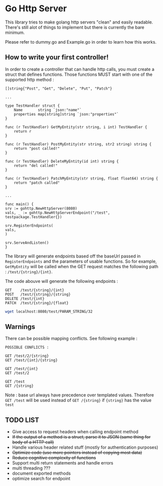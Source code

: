 # Go Http Server
This library tries to make golang http servers
"clean" and easily readable. There's still alot of
things to implement but there is currently the bare minimum.

Please refer to dummy.go and Example.go in order to learn
how this works.

## How to write your first controller!
In order to create a controller that can handle http calls,
you must create a struct that defines functions.
Those functions MUST start with one of the supported http method :
```golang
[]string{"Post", "Get", "Delete", "Put", "Patch"}

...

type TestHandler struct {
	Name       string `json:"name"`
	properties map[string]string `json:"properties"`
}

func (r TestHandler) GetMyEntity(str string, i int) TestHandler {
    return r
}

func (r TestHandler) PostMyEntity(str string, str2 string) string {
    return "post called!"
}

func (r TestHandler) DeleteMyEntity(id int) string {
    return "del called!"
}

func (r TestHandler) PatchMyEntity(str string, float float64) string {
    return "patch called"
}

...

func main() {
srv := gohttp.NewHttpServer(8080)
vals, _ := gohttp.NewHttpServerEndpoint("/test", testpackage.TestHandler{})

srv.RegisterEndpoints(
vals,
)

srv.ServeAndListen()
}

```
The library will generate endpoints based off the baseUrl passed in `RegisterEndpoints`
and the parameters of usable functions. So for example, `GetMyEntity` will be called
when the GET request matches the following path : `/test/{string}/{int}`.

The code abouve will generate the following endpoints :
```
GET    /test/{string}/{int}
POST   /test/{string}/{string}
DELETE /test/{int}
PATCH  /test/{string}/{float}
```

```bash
wget localhost:8080/test/PARAM_STRING/32
```

## Warnings
There can be possible mapping conflicts.
See following example :
```
POSSIBLE CONFLICTS :

GET /test/2/{string}
GET /test/{int}/{string}

GET /test/{int}
GET /test/2

GET /test
GET /{string}
```

Note : base url always have precedence over templated values.
Therefore `GET /test` will be used instead of `GET /{string}`
if `{string}` has the value `test`

## TODO LIST
- Give access to request headers when calling endpoint method
- ~~If the output of a method is a struct, parse it to JSON (same thing for body of a HTTP call)~~
- Handle various header related stuff (mostly for authentication purposes)
- ~~Optimize code (use more pointers instead of copying most data)~~
- ~~Reduce cognitive complexity of functions~~
- Support multi return statements and handle errors
- multi threading ???
- document exported methods
- optimize search for endpoint